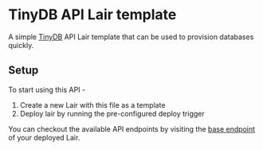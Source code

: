 # TinyDB API Lair template

A simple [TinyDB](https://tinydb.readthedocs.io/en/latest/) API Lair template that can be used to provision databases quickly.

## Setup

To start using this API -

1. Create a new Lair with this file as a template
2. Deploy lair by running the pre-configured deploy trigger

You can checkout the available API endpoints by visiting the [base endpoint](https://docs.wayscript.com/platform/lairs/endpoints) of your deployed Lair.
